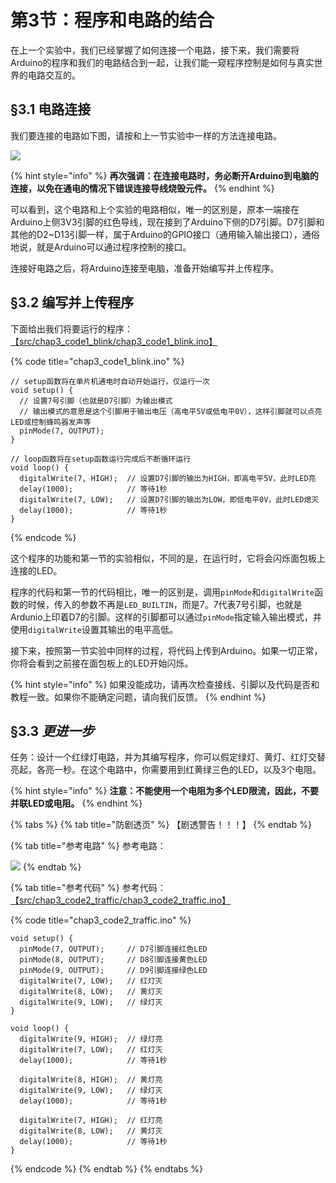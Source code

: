 # 第3节：程序和电路的结合

在上一个实验中，我们已经掌握了如何连接一个电路，接下来，我们需要将Arduino的程序和我们的电路结合到一起，让我们能一窥程序控制是如何与真实世界的电路交互的。

## §3.1 电路连接

我们要连接的电路如下图，请按和上一节实验中一样的方法连接电路。

![](.gitbook/assets/chap3\_img1\_blink.png)

{% hint style="info" %}
**再次强调：在连接电路时，务必断开Arduino到电脑的连接，以免在通电的情况下错误连接导线烧毁元件。**
{% endhint %}

可以看到，这个电路和上个实验的电路相似，唯一的区别是，原本一端接在Arduino上侧3V3引脚的红色导线，现在接到了Arduino下侧的D7引脚。D7引脚和其他的D2\~D13引脚一样，属于Arduino的GPIO接口（通用输入输出接口），通俗地说，就是Arduino可以通过程序控制的接口。

连接好电路之后，将Arduino连接至电脑，准备开始编写并上传程序。

## §3.2 编写并上传程序

下面给出我们将要运行的程序：[【src/chap3\_code1\_blink/chap3\_code1\_blink.ino】](https://www.jianguoyun.com/p/DQpVhxQQmcGwBxjsjpsE)

{% code title="chap3_code1_blink.ino" %}
```arduino
// setup函数将在单片机通电时自动开始运行，仅运行一次
void setup() {
  // 设置7号引脚（也就是D7引脚）为输出模式
  // 输出模式的意思是这个引脚用于输出电压（高电平5V或低电平0V），这样引脚就可以点亮LED或控制蜂鸣器发声等
  pinMode(7, OUTPUT);
}

// loop函数将在setup函数运行完成后不断循环运行
void loop() {
  digitalWrite(7, HIGH);  // 设置D7引脚的输出为HIGH，即高电平5V，此时LED亮
  delay(1000);            // 等待1秒
  digitalWrite(7, LOW);   // 设置D7引脚的输出为LOW，即低电平0V，此时LED熄灭
  delay(1000);            // 等待1秒
}
```
{% endcode %}

这个程序的功能和第一节的实验相似，不同的是，在运行时，它将会闪烁面包板上连接的LED。

程序的代码和第一节的代码相比，唯一的区别是，调用`pinMode`和`digitalWrite`函数的时候，传入的参数不再是`LED_BUILTIN`，而是7。7代表7号引脚，也就是Ardunio上印着D7的引脚。这样的引脚都可以通过`pinMode`指定输入输出模式，并使用`digitalWrite`设置其输出的电平高低。

接下来，按照第一节实验中同样的过程，将代码上传到Arduino。如果一切正常，你将会看到之前接在面包板上的LED开始闪烁。

{% hint style="info" %}
如果没能成功，请再次检查接线、引脚以及代码是否和教程一致。如果你不能确定问题，请向我们反馈。
{% endhint %}

## §3.3 _更进一步_

任务：设计一个红绿灯电路，并为其编写程序，你可以假定绿灯、黄灯、红灯交替亮起，各亮一秒。在这个电路中，你需要用到红黄绿三色的LED，以及3个电阻。

{% hint style="info" %}
**注意：不能使用一个电阻为多个LED限流，因此，不要并联LED或电阻。**
{% endhint %}

{% tabs %}
{% tab title="防剧透页" %}
【剧透警告！！！】
{% endtab %}

{% tab title="参考电路" %}
参考电路：

![](.gitbook/assets/chap3\_img2\_traffic.png)
{% endtab %}

{% tab title="参考代码" %}
参考代码：[【src/chap3\_code2\_traffic/chap3\_code2\_traffic.ino】](https://www.jianguoyun.com/p/DQpVhxQQmcGwBxjsjpsE)

{% code title="chap3_code2_traffic.ino" %}
```arduino
void setup() {
  pinMode(7, OUTPUT);     // D7引脚连接红色LED
  pinMode(8, OUTPUT);     // D8引脚连接黄色LED
  pinMode(9, OUTPUT);     // D9引脚连接绿色LED
  digitalWrite(7, LOW);   // 红灯灭
  digitalWrite(8, LOW);   // 黄灯灭
  digitalWrite(9, LOW);   // 绿灯灭
}

void loop() {
  digitalWrite(9, HIGH);  // 绿灯亮
  digitalWrite(7, LOW);   // 红灯灭
  delay(1000);            // 等待1秒

  digitalWrite(8, HIGH);  // 黄灯亮
  digitalWrite(9, LOW);   // 绿灯灭
  delay(1000);            // 等待1秒
  
  digitalWrite(7, HIGH);  // 红灯亮
  digitalWrite(8, LOW);   // 黄灯灭
  delay(1000);            // 等待1秒
}
```
{% endcode %}
{% endtab %}
{% endtabs %}
